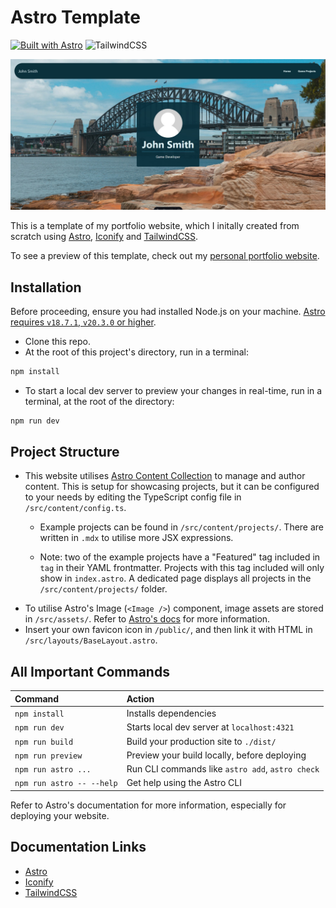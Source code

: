 # Astro Template

[![Built with Astro](https://astro.badg.es/v2/built-with-astro/small.svg)](https://astro.build)
![TailwindCSS](https://img.shields.io/badge/tailwindcss-%2338B2AC.svg?style=for-the-badge&logo=tailwind-css&logoColor=white)

![Website Preview](preview.jpg)

This is a template of my portfolio website, which I initally created from scratch using [Astro](https://astro.build/), [Iconify](https://iconify.design/) and [TailwindCSS](https://tailwindcss.com/).

To see a preview of this template, check out my [personal portfolio website](https://jimmyouk.com).

## Installation
Before proceeding, ensure you had installed Node.js on your machine. [Astro requires `v18.7.1`, `v20.3.0` or higher](https://docs.astro.build/en/install-and-setup/).

- Clone this repo.
- At the root of this project's directory, run in a terminal:
  
```bash
npm install
```
- To start a local dev server to preview your changes in real-time, run in a terminal, at the root of the directory:

```bash
npm run dev
```
## Project Structure

- This website utilises [Astro Content Collection](https://docs.astro.build/en/guides/content-collections/) to manage and author content. This is setup for showcasing projects, but it can be configured to your needs by editing the TypeScript config file in `/src/content/config.ts`.
  - Example projects can be found in `/src/content/projects/`. There are written in `.mdx` to utilise more JSX expressions.

  - Note: two of the example projects have a "Featured" tag included in `tag` in their YAML frontmatter. Projects with this tag included will only show in `index.astro`. A dedicated page displays all projects in the `/src/content/projects/` folder.    
- To utilise Astro's Image (`<Image />`) component, image assets are stored in `/src/assets/`. Refer to [Astro's docs](https://docs.astro.build/en/guides/images/) for more information.
- Insert your own favicon icon in `/public/`, and then link it with HTML in `/src/layouts/BaseLayout.astro`.

## All Important Commands

| Command                   | Action                                           |
| :------------------------ | :----------------------------------------------- |
| `npm install`             | Installs dependencies                            |
| `npm run dev`             | Starts local dev server at `localhost:4321`      |
| `npm run build`           | Build your production site to `./dist/`          |
| `npm run preview`         | Preview your build locally, before deploying     |
| `npm run astro ...`       | Run CLI commands like `astro add`, `astro check` |
| `npm run astro -- --help` | Get help using the Astro CLI                     |

Refer to Astro's documentation for more information, especially for deploying your website.

## Documentation Links

- [Astro](https://docs.astro.build)
- [Iconify](https://iconify.design/docs/)
- [TailwindCSS](https://tailwindcss.com/docs/)